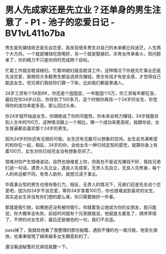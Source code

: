 # 男人先成家还是先立业？还单身的男生注意了 - P1 - 池子的恋爱日记 - BV1vL411o7ba

男生是先赚钱呢还是先谈恋爱，我发现很多男生对自己的未来都比较迷茫，人生两个大方向，一个就是赚钱吃饱喝好，另一个就是娶媳妇，杀育女传承香火，但问题来了，你的精力不只是你同时完成两个目标。

忙着工作就会耽误媳妇，忙着哄媳妇就会耽误工作，这种情况下你是先忙事业还是先谈恋爱，我相信大多数男生都会选择先赚钱，男生有钱才有安全感，才觉得自己能追女生，但兄弟们我给你们算一下账，比如我们都是普通人。

24岁工资有个5K到6K，你还是个囤囤鼠，一年能囤个5万，你工资每年都在涨，最后在你34岁以后，你存到了100多万，这个时候你再找一个24岁的女生，你觉得你的成功率是多高，那么回过头来。

你24岁就开始追女生，你跟她说了你的可能性，你未来会努力赚钱，34岁就能存到人生中的100万，这种情况跟上一个相比，哪一个成功率更高呢，我跟你说，女生普遍都会喜欢那个24岁的男生。

因为24岁的你还有无限的可能，女生还有无数可以想象的空间，女生会充满希望的和你在一起，相反，34岁的你，会给女生一种已经定型的感觉，就算你身上有着100万，女生对你已经完全没有想象空间了。

很难对你产生情绪波动，自然也很难爱上你，但我也不是说先赚钱不好，我给兄弟们送一句话，遇贵人先立业，遇良人先成家，无贵人先自立，无良人先修身，每个人的命运都不同，有贵人助你，就想沉浸于事业。

毕竟事业型的男生也很有吸引力，相反，无贵人的情况下，兄弟们还是先去谈个恋爱吧，因为你24岁不谈恋爱，等你34岁拿着100万，你也很难追到喜欢的女生，其实追女生并没有你们想的那么难，你只需要做好一件事。

那就是吸引她，如果她还没有被你吸引，你就着急让她成为你的女朋友，我只能说，你大概率会失败，前段时间就有个兄弟跟我说，他就是太着急了，顺序弄错了，不停的对女生好，最后还是被他的一句，我们不合适。

pass掉了，我就给他看了我整理的那份秘籍，遇到不懂的也一直问我，他变化很快，也漸漸發現了越來越多女生願意赴約了。

還沒看過秘笈的兄弟找我要一下。